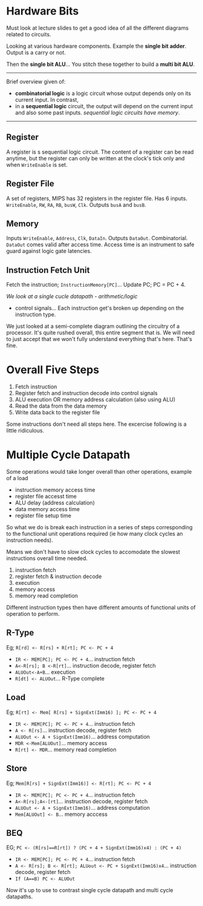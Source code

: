 # Hardware Bits
Must look at lecture slides to get a good idea of all the different diagrams related to circuits.

Looking at various hardware components. Example the **single bit adder**. Output is a carry or not.

Then the **single bit ALU**... You stitch these together to build a **multi bit ALU**.

---
Brief overview given of:
- **combinatorial logic** is a logic circuit whose output depends only on its current input. In contrast,
- in a **sequential logic** circuit, the output will depend on the current input and also some past inputs. *sequential logic circuits have memory*.
---

## Register
A register is s sequential logic circuit. The content of a register can be read anytime, but the register can only be written at the clock's tick only and when `WriteEnable` is set.

## Register File
A set of registers, MIPS has 32 registers in the register file. Has 6 inputs.
`WriteEnable`, `RW`, `RA`, `RB`, `busW`, `Clk`. Outputs `busA` and `busB`.

## Memory
Inputs `WriteEnable`, `Address`, `Clk`, `DataIn`. Outputs `DataOut`. Combinatorial. `DataOut` comes valid after access time. Access time is an instrument to safe guard against logic gate latencies.

## Instruction Fetch Unit
Fetch the instruction; `InstructionMemory[PC]`...
	Update PC; PC = PC + 4.

_We look at a single cucle datapath - arithmetic/logic_

- control signals... Each instruction get's broken up depending on the instruction type.

We just looked at a semi-complete diagram outlining the circuitry of a processor. It's quite rushed overall, this entire segment that is. We will need to just accept that we won't fully understand everything that's here. That's fine.

# Overall Five Steps
1. Fetch instruction
2. Register fetch and instruction decode into control signals
3. ALU execution OR memory address calculation (also using ALU)
4. Read the data from the data memory
5. Write data back to the register file

Some instructions don't need all steps here. The excercise following is a little ridiculous.

# Multiple Cycle Datapath
Some operations would take longer overall than other operations, example of a load
- instruction memory access time
- register file accesst time
- ALU delay (address calculation)
- data memory access time
- register file setup time

So what we do is break each instruction in a series of steps corresponding to the functional unit operations required (ie how many clock cycles an instruction needs).

Means we don't have to slow clock cycles to accomodate the slowest instructions overall time needed.

1. instruction fetch
2. register fetch & instruction decode
3. execution
4. memory access
5. memory read completion

Different instruction types then have different amounts of functional units of operation to perform.

## R-Type
Eg; `R[rd] <- R[rs] + R[rt]; PC <- PC + 4`

- `IR <- MEM[PC]; PC <- PC + 4`... instruction fetch
- `A<-R[rs]; B <-R[rt]`... instruction decode, register fetch
- `ALUOut<-A+B`... execution
- `R[dt] <- ALUOut`... R-Type complete

## Load
Eg; `R[rt] <- Mem[ R[rs] + SignExt(Imm16) ]; PC <- PC + 4`

- `IR <- MEM[PC]; PC <- PC + 4`... instruction fetch
- `A <- R[rs]`... instruction decode, register fetch
- `ALUOut <- A + SignExt(Imm16)`... address computation
- `MDR <-Mem[ALUOut]`... memory access
- `R[rt] <- MDR`... memory read completion

## Store
Eg; `Mem[R[rs] + SignExt(Imm16)] <- R[rt]; PC <- PC + 4`

- `IR <- MEM[PC]; PC <- PC + 4`... instruction fetch
- `A<-R[rs];A<-[rt]`... instruction decode, register fetch
- `ALUOut <- A + SignExt(Imm16)`... address computation
- `Mem[ALUOut] <- B`... memory acccess

## BEQ
EG; `PC <- (R[rs]==R[rt]) ? (PC + 4 + SignExt(Imm16)x4) : (PC + 4)`

- `IR <- MEM[PC]; PC <- PC + 4`... instruction fetch
- `A <- R[rs]; B <- R[rt]; ALUout <- PC + SignExt(Imm16)x4`... instruction decode, register fetch
- `If (A==B) PC <- ALUOut`

Now it's up to use to contrast single cycle datapath and multi cycle datapaths.
